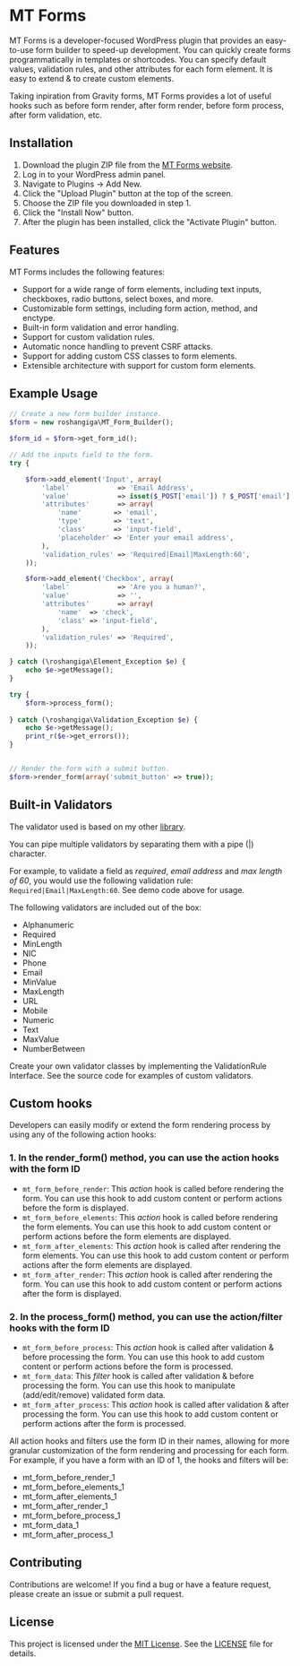 # MT Forms

MT Forms is a developer-focused WordPress plugin that provides an easy-to-use form builder to speed-up development. 
You can quickly create forms programmatically in templates or shortcodes. You can specify default values, validation rules, and other attributes for each form element.
It is easy to extend & to create custom elements.

Taking inpiration from Gravity forms, MT Forms provides a lot of useful hooks such as before form render, after form render, before form process, after form validation, etc.

## Installation

1. Download the plugin ZIP file from the [MT Forms website](https://example.com/mt-forms).
2. Log in to your WordPress admin panel.
3. Navigate to Plugins → Add New.
4. Click the "Upload Plugin" button at the top of the screen.
5. Choose the ZIP file you downloaded in step 1.
6. Click the "Install Now" button.
7. After the plugin has been installed, click the "Activate Plugin" button.


## Features

MT Forms includes the following features:

- Support for a wide range of form elements, including text inputs, checkboxes, radio buttons, select boxes, and more.
- Customizable form settings, including form action, method, and enctype.
- Built-in form validation and error handling.
- Support for custom validation rules.
- Automatic nonce handling to prevent CSRF attacks.
- Support for adding custom CSS classes to form elements.
- Extensible architecture with support for custom form elements.

## Example Usage
```php
// Create a new form builder instance.
$form = new roshangiga\MT_Form_Builder();

$form_id = $form->get_form_id();

// Add the inputs field to the form.
try {

    $form->add_element('Input', array(
        'label'            => 'Email Address',
        'value'            => isset($_POST['email']) ? $_POST['email'] : '',
        'attributes'       => array(
            'name'        => 'email',
            'type'        => 'text',
            'class'       => 'input-field',
            'placeholder' => 'Enter your email address',
        ),
        'validation_rules' => 'Required|Email|MaxLength:60',
    ));

    $form->add_element('Checkbox', array(
        'label'            => 'Are you a human?',
        'value'            => '',
        'attributes'       => array(
            'name'  => 'check',
            'class' => 'input-field',
        ),
        'validation_rules' => 'Required',
    ));

} catch (\roshangiga\Element_Exception $e) {
    echo $e->getMessage();
}

try {
    $form->process_form();
    
} catch (\roshangiga\Validation_Exception $e) {
    echo $e->getMessage();
    print_r($e->get_errors());
}


// Render the form with a submit button.
$form->render_form(array('submit_button' => true));
```
## Built-in Validators
The validator used is based on my other [library](https://github.com/roshangiga/ValidatorPHP).

You can pipe multiple validators by separating them with a pipe (|) character. 

For example, to validate a field as _required_, _email address_ and _max length of 60_, you would use the following validation rule:
```Required|Email|MaxLength:60```. See demo code above for usage.


The following validators are included out of the box:

- Alphanumeric
- Required
- MinLength
- NIC
- Phone
- Email
- MinValue
- MaxLength
- URL
- Mobile
- Numeric
- Text
- MaxValue
- NumberBetween

Create your own validator classes by implementing the ValidationRule Interface. See the source code for examples of custom validators.

## Custom hooks
Developers can easily modify or extend the form rendering process by using any of the following action hooks:

### 1. In the render_form() method, you can use the action hooks with the form ID

* `mt_form_before_render`: This _action_ hook is called before rendering the form. You can use this hook to add custom content or perform actions before the form is displayed.
* `mt_form_before_elements`: This _action_ hook is called before rendering the form elements. You can use this hook to add custom content or perform actions before the form elements are displayed.
* `mt_form_after_elements`: This _action_ hook is called after rendering the form elements. You can use this hook to add custom content or perform actions after the form elements are displayed.
* `mt_form_after_render`: This _action_ hook is called after rendering the form. You can use this hook to add custom content or perform actions after the form is displayed.

### 2. In the process_form() method, you can use the action/filter hooks with the form ID
* `mt_form_before_process`: This _action_ hook is called after validation & before processing the form. You can use this hook to add custom content or perform actions before the form is processed.
* `mt_form_data`: This _filter_ hook is called after validation & before processing the form. You can use this hook to manipulate (add/edit/remove) validated form data.
* `mt_form_after_process`: This _action_ hook is called after validation & after processing the form. You can use this hook to add custom content or perform actions after the form is processed.

All action hooks and filters use the form ID in their names, allowing for more granular customization of the form rendering and processing for each form.
For example, if you have a form with an ID of 1, the hooks and filters will be:

* mt_form_before_render_1
* mt_form_before_elements_1
* mt_form_after_elements_1
* mt_form_after_render_1
* mt_form_before_process_1
* mt_form_data_1
* mt_form_after_process_1

## Contributing

Contributions are welcome! If you find a bug or have a feature request, please create an issue or submit a pull request.

## License 

This project is licensed under the [MIT License](https://opensource.org/licenses/MIT). See the [LICENSE](LICENSE) file for details.
